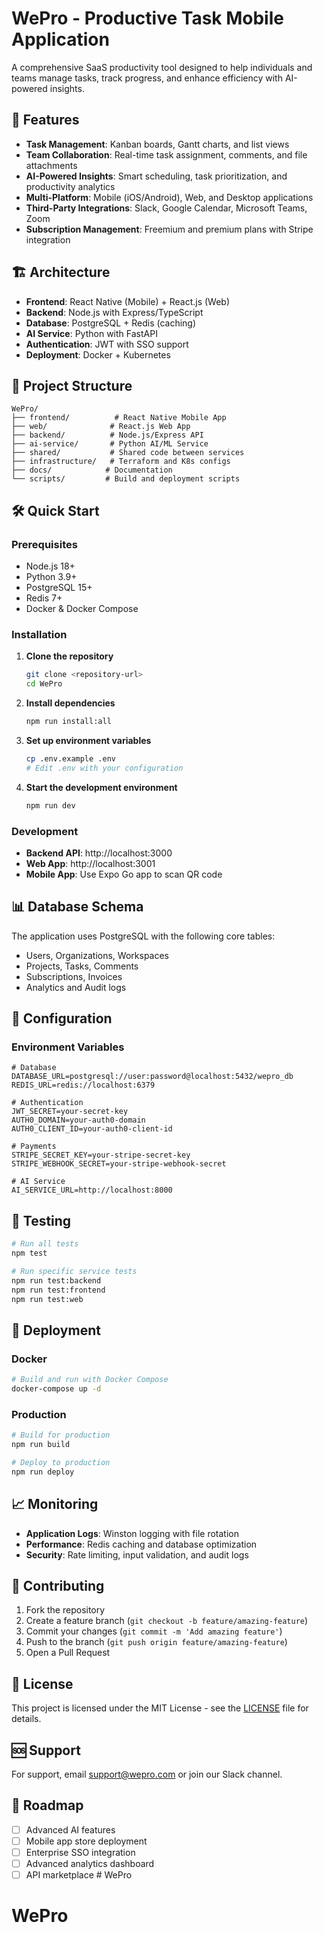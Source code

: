 # WePro - Productive Task Mobile Application

A comprehensive SaaS productivity tool designed to help individuals and teams manage tasks, track progress, and enhance efficiency with AI-powered insights.

## 🚀 Features

- **Task Management**: Kanban boards, Gantt charts, and list views
- **Team Collaboration**: Real-time task assignment, comments, and file attachments
- **AI-Powered Insights**: Smart scheduling, task prioritization, and productivity analytics
- **Multi-Platform**: Mobile (iOS/Android), Web, and Desktop applications
- **Third-Party Integrations**: Slack, Google Calendar, Microsoft Teams, Zoom
- **Subscription Management**: Freemium and premium plans with Stripe integration

## 🏗️ Architecture

- **Frontend**: React Native (Mobile) + React.js (Web)
- **Backend**: Node.js with Express/TypeScript
- **Database**: PostgreSQL + Redis (caching)
- **AI Service**: Python with FastAPI
- **Authentication**: JWT with SSO support
- **Deployment**: Docker + Kubernetes

## 📁 Project Structure

```
WePro/
├── frontend/          # React Native Mobile App
├── web/              # React.js Web App
├── backend/          # Node.js/Express API
├── ai-service/       # Python AI/ML Service
├── shared/           # Shared code between services
├── infrastructure/   # Terraform and K8s configs
├── docs/            # Documentation
└── scripts/         # Build and deployment scripts
```

## 🛠️ Quick Start

### Prerequisites

- Node.js 18+
- Python 3.9+
- PostgreSQL 15+
- Redis 7+
- Docker & Docker Compose

### Installation

1. **Clone the repository**
   ```bash
   git clone <repository-url>
   cd WePro
   ```

2. **Install dependencies**
   ```bash
   npm run install:all
   ```

3. **Set up environment variables**
   ```bash
   cp .env.example .env
   # Edit .env with your configuration
   ```

4. **Start the development environment**
   ```bash
   npm run dev
   ```

### Development

- **Backend API**: http://localhost:3000
- **Web App**: http://localhost:3001
- **Mobile App**: Use Expo Go app to scan QR code

## 📊 Database Schema

The application uses PostgreSQL with the following core tables:
- Users, Organizations, Workspaces
- Projects, Tasks, Comments
- Subscriptions, Invoices
- Analytics and Audit logs

## 🔧 Configuration

### Environment Variables

```env
# Database
DATABASE_URL=postgresql://user:password@localhost:5432/wepro_db
REDIS_URL=redis://localhost:6379

# Authentication
JWT_SECRET=your-secret-key
AUTH0_DOMAIN=your-auth0-domain
AUTH0_CLIENT_ID=your-auth0-client-id

# Payments
STRIPE_SECRET_KEY=your-stripe-secret-key
STRIPE_WEBHOOK_SECRET=your-stripe-webhook-secret

# AI Service
AI_SERVICE_URL=http://localhost:8000
```

## 🧪 Testing

```bash
# Run all tests
npm test

# Run specific service tests
npm run test:backend
npm run test:frontend
npm run test:web
```

## 🚀 Deployment

### Docker

```bash
# Build and run with Docker Compose
docker-compose up -d
```

### Production

```bash
# Build for production
npm run build

# Deploy to production
npm run deploy
```

## 📈 Monitoring

- **Application Logs**: Winston logging with file rotation
- **Performance**: Redis caching and database optimization
- **Security**: Rate limiting, input validation, and audit logs

## 🤝 Contributing

1. Fork the repository
2. Create a feature branch (`git checkout -b feature/amazing-feature`)
3. Commit your changes (`git commit -m 'Add amazing feature'`)
4. Push to the branch (`git push origin feature/amazing-feature`)
5. Open a Pull Request

## 📄 License

This project is licensed under the MIT License - see the [LICENSE](LICENSE) file for details.

## 🆘 Support

For support, email support@wepro.com or join our Slack channel.

## 🔮 Roadmap

- [ ] Advanced AI features
- [ ] Mobile app store deployment
- [ ] Enterprise SSO integration
- [ ] Advanced analytics dashboard
- [ ] API marketplace # WePro
# WePro

